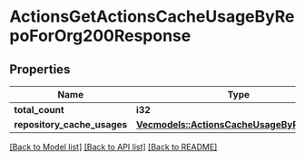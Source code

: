 # ActionsGetActionsCacheUsageByRepoForOrg200Response

## Properties

Name | Type | Description | Notes
------------ | ------------- | ------------- | -------------
**total_count** | **i32** |  | 
**repository_cache_usages** | [**Vec<models::ActionsCacheUsageByRepository>**](actions-cache-usage-by-repository.md) |  | 

[[Back to Model list]](../README.md#documentation-for-models) [[Back to API list]](../README.md#documentation-for-api-endpoints) [[Back to README]](../README.md)


